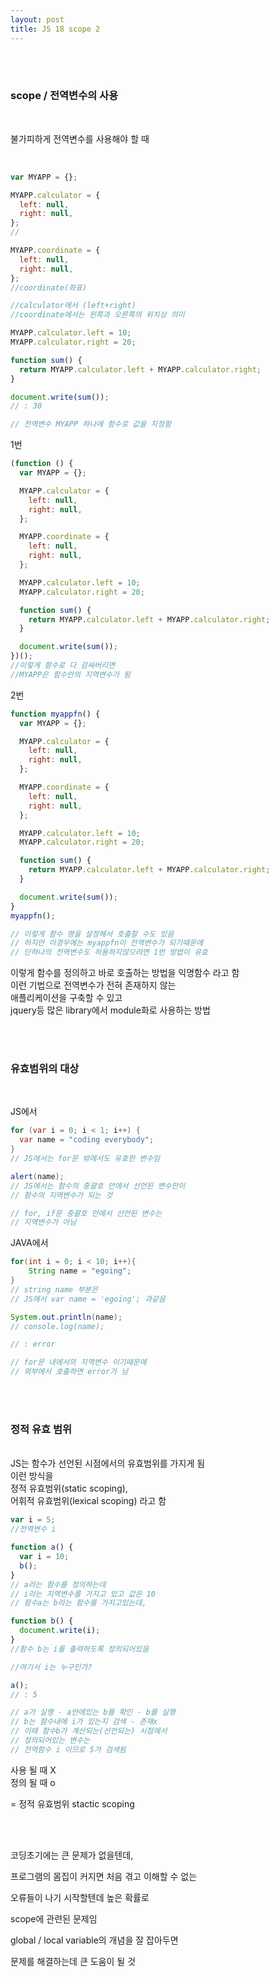 ```yaml
---
layout: post
title: JS 18 scope 2
---
```


<br><br>

### scope / 전역변수의 사용

<br>

불가피하게 전역변수를 사용해야 할 때

<br>

```javascript
var MYAPP = {};

MYAPP.calculator = {
  left: null,
  right: null,
};
//

MYAPP.coordinate = {
  left: null,
  right: null,
};
//coordinate(좌표)

//calculator에서 (left+right)
//coordinate에서는 왼쪽과 오른쪽의 위치상 의미

MYAPP.calculator.left = 10;
MYAPP.calculator.right = 20;

function sum() {
  return MYAPP.calculator.left + MYAPP.calculator.right;
}

document.write(sum());
// : 30

// 전역변수 MYAPP 하나에 함수로 값을 지정함
```

1번

```javascript
(function () {
  var MYAPP = {};

  MYAPP.calculator = {
    left: null,
    right: null,
  };

  MYAPP.coordinate = {
    left: null,
    right: null,
  };

  MYAPP.calculator.left = 10;
  MYAPP.calculator.right = 20;

  function sum() {
    return MYAPP.calculator.left + MYAPP.calculator.right;
  }

  document.write(sum());
})();
//이렇게 함수로 다 감싸버리면
//MYAPP은 함수안의 지역변수가 됨
```

2번

```javascript
function myappfn() {
  var MYAPP = {};

  MYAPP.calculator = {
    left: null,
    right: null,
  };

  MYAPP.coordinate = {
    left: null,
    right: null,
  };

  MYAPP.calculator.left = 10;
  MYAPP.calculator.right = 20;

  function sum() {
    return MYAPP.calculator.left + MYAPP.calculator.right;
  }

  document.write(sum());
}
myappfn();

// 이렇게 함수 명을 설정해서 호출할 수도 있음
// 하지만 이경우에는 myappfn이 전역변수가 되기때문에
// 단하나의 전역변수도 허용하지않으려면 1번 방법이 유효
```

이렇게 함수를 정의하고 바로 호출하는 방법을
익명함수 라고 함<br>
이런 기법으로 전역변수가 전혀 존재하지 않는<br>
애플리케이션을 구축할 수 있고<br>
jquery등 많은 library에서 module화로 사용하는 방법

<br><br>

### 유효범위의 대상

<br>

JS에서

```java
for (var i = 0; i < 1; i++) {
  var name = "coding everybody";
}
// JS에서는 for문 밖에서도 유효한 변수임

alert(name);
// JS에서는 함수의 중괄호 안에서 선언된 변수만이
// 함수의 지역변수가 되는 것

// for, if문 중괄호 안에서 선언된 변수는
// 지역변수가 아님
```

JAVA에서

```java
for(int i = 0; i < 10; i++){
    String name = "egoing";
}
// string name 부분은
// JS에서 var name = 'egoing'; 과같음

System.out.println(name);
// console.log(name);

// : error

// for문 내에서의 지역변수 이기때문에
// 외부에서 호출하면 error가 남
```

<br><br>

### 정적 유효 범위

<br>
JS는 함수가 선언된 시점에서의 유효범위를 가지게 됨<br>
이런 방식을 <br>
정적 유효범위(static scoping),<br>
어휘적 유효범위(lexical scoping) 라고 함

<br>

```javascript
var i = 5;
//전역변수 i

function a() {
  var i = 10;
  b();
}
// a라는 함수를 정의하는데
// i라는 지역변수를 가지고 있고 값은 10
// 함수a는 b라는 함수를 가지고있는데,

function b() {
  document.write(i);
}
//함수 b는 i를 출력하도록 정의되어있음

//여기서 i는 누구인가?

a();
// : 5

// a가 실행 - a안에있는 b를 확인 - b를 실행
// b는 함수내에 i가 있는지 검색 - 존재x
// 이때 함수b가 계산되는(선언되는) 시점에서
// 정의되어있는 변수는
// 전역함수 i 이므로 5가 검색됨
```

사용 될 때 X<br>
정의 될 때 o<br>

= 정적 유효범위 stactic scoping

<br><br>

코딩초기에는 큰 문제가 없을텐데,

프로그램의 몸집이 커지면 처음 겪고 이해할 수 없는

오류들이 나기 시작할텐데 높은 확률로

scope에 관련된 문제임

global / local variable의 개념을 잘 잡아두면

문제를 해결하는데 큰 도움이 될 것
